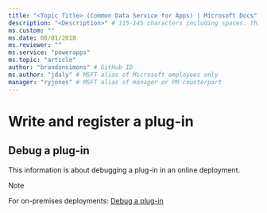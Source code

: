 ```yaml
---
title: "<Topic Title> (Common Data Service for Apps) | Microsoft Docs" # Intent and product brand in a unique string of 43-59 chars including spaces
description: "<Description>" # 115-145 characters including spaces. This abstract displays in the search result.
ms.custom: ""
ms.date: 08/01/2018
ms.reviewer: ""
ms.service: "powerapps"
ms.topic: "article"
author: "brandonsimons" # GitHub ID
ms.author: "jdaly" # MSFT alias of Microsoft employees only
manager: "ryjones" # MSFT alias of manager or PM counterpart
---
```

# Write and register a plug-in

<!-- This should be the how-to topic supporting the tutorial 
https://docs.microsoft.com/en-us/dynamics365/customer-engagement/developer/walkthrough-register-plugin-using-plugin-registration-tool -->

## Debug a plug-in

This information is about debugging a plug-in in an online deployment.

<!-- TODO: This is an example that should be removed before publishing -->
> [!NOTE]
> For on-premises deployments: [Debug a plug-in](on-premises-options.md#debug-a-plug-in)